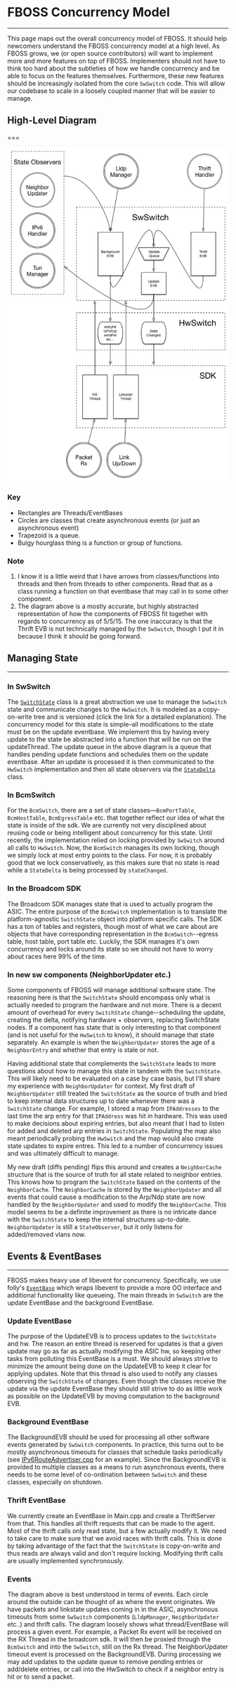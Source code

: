 # FBOSS Concurrency Model
---
This page maps out the overall concurrency model of FBOSS. It should
help newcomers understand the FBOSS concurrency model at a high
level. As FBOSS grows, we (or open source contributors) will want to
implement more and more features on top of FBOSS. Implementers should
not have to think too hard about the subtleties of how we handle
concurrency and be able to focus on the features
themselves. Furthermore, these new features should be increasingly
isolated from the core `SwSwitch` code. This will allow our codebase
to scale in a loosely coupled manner that will be easier to manage.


## High-Level Diagram
===

![Concurrency model](img/fboss_conc_model.jpg)

### Key
* Rectangles are Threads/EventBases
* Circles are classes that create asynchronous events (or just an asynchronous event)
* Trapezoid is a queue.
* Bulgy hourglass thing is a function or group of functions.

### Note
1. I know it is a little weird that I have arrows from
classes/functions into threads and then from threads to other
components. Read that as a class running a function on that eventbase
that may call in to some other component.
2. The diagram above is a mostly accurate, but highly abstracted
representation of how the components of FBOSS fit together with
regards to concurrency as of 5/5/15. The one inaccuracy is that the
Thrift EVB is not technically managed by the `SwSwitch`, though I put
it in because I think it should be going forward.


## Managing State
---

### In SwSwitch
The
[`SwitchState`](https://github.com/facebook/fboss/blob/master/fboss/agent/doc/SwitchState.md)
class is a great abstraction we use to manage the `SwSwitch` state and
communicate changes to the `HwSwitch`. It is modeled as a
copy-on-write tree and is versioned (click the link for a detailed
explanation). The concurrency model for this state is simple–all
modifications to the state must be on the update eventbase. We
implement this by having every update to the state be abstracted into
a function that will be run on the updateThread. The update queue in
the above diagram is a queue that handles pending update functions and
schedules them on the update eventbase. After an update is processed
it is then communicated to the `HwSwitch` implementation and then all
state observers via the
[`StateDelta`](https://github.com/facebook/fboss/blob/master/fboss/agent/state/StateDelta.h)
class.

### In BcmSwitch
For the `BcmSwitch`, there are a set of state classes—`BcmPortTable`,
`BcmHostTable`, `BcmEgressTable` etc. that together reflect our idea
of what the state is inside of the sdk. We are currently not very
disciplined about reusing code or being intelligent about concurrency
for this state. Until recently, the implementation relied on locking
provided by `SwSwitch` around all calls to `HwSwitch`. Now, the
`BcmSwitch` manages its own locking, though we simply lock at most
entry points to the class. For now, it is probably good that we lock
conservatively, as this makes sure that no state is read while a
`StateDelta` is being processed by `stateChanged`.

### In the Broadcom SDK
The Broadcom SDK manages state that is used to actually program the
ASIC. The entire purpose of the `BcmSwitch` implementation is to
translate the platform-agnostic `SwitchState` object into platform
specific calls. The SDK has a ton of tables and registers, though most
of what we care about are objects that have corresponding
representation in the `BcmSwitch`--egress table, host table, port
table etc. Luckily, the SDK manages it's own concurrency and locks
around its state so we should not have to worry about races here 99%
of the time.

### In new sw components (NeighborUpdater etc.)
Some components of FBOSS will manage additional software state. The
reasoning here is that the `SwitchState` should encompass only what is
actually needed to program the hardware and not more. There is a
decent amount of overhead for every `SwitchState` change--scheduling
the update, creating the delta, notifying hardware + observers,
replacing SwitchState nodes. If a component has state that is only
interesting to that component (and is not useful for the `HwSwitch` to
know), it should manage that state separately. An example is when the
`NeighborUpdater` stores the age of a `NeighborEntry` and whether that
entry is stale or not.

Having additional state that complements the `SwitchState` leads to
more questions about how to manage this state in tandem with the
`SwitchState`. This will likely need to be evaluated on a case by case
basis, but I'll share my experience with `NeighborUpdater` for
context. My first draft of `NeighborUpdater` still treated the
`SwitchState` as the source of truth and tried to keep internal data
structures up to date whenever there was a `SwitchState` change. For
example, I stored a map from `IPAddresses` to the last time the arp
entry for that `IPAddress` was hit in hardware. This was used to make
decisions about expiring entries, but also meant that I had to listen
for added and deleted arp entries in `SwitchState`. Populating the map
also meant periodically probing the `HwSwitch` and the map would also
create state updates to expire entres. This led to a number of
concurrency issues and was ultimately difficult to manage.

My new draft (diffs pending) flips this around and creates a
`NeighborCache` structure that is the source of truth for all state
related to neighbor entries. This knows how to program the
`SwitchState` based on the contents of the `NeighborCache`. The
`NeighborCache` is stored by the `NeighborUpdater` and all events that
could cause a modification to the Arp/Ndp state are now handled by the
`NeighborUpdater` and used to modify the `NeighborCache`. This model
seems to be a definite improvement as there is no intricate dance with
the `SwitchState` to keep the internal structures
up-to-date. `NeighborUpdater` is still a `StateObserver`, but it only
listens for added/removed vlans now.

## Events & EventBases
---
FBOSS makes heavy use of libevent for concurrency. Specifically, we
use folly's
[`EventBase`](https://github.com/facebook/folly/blob/master/folly/io/async/EventBase.h)
which wraps libevent to provide a more OO interface and additional
functionality like queueing. The main threads in `SwSwitch` are the
update EventBase and the background EventBase.

### Update EventBase
The purpose of the UpdateEVB is to process updates to the
`SwitchState` and hw. The reason an entire thread is reserved for
updates is that a given update may go as far as actually modifying the
ASIC hw, so keeping other tasks from polluting this EventBase is a
must. We should always strive to minimize the amount being done on the
UpdateEVB to keep it clear for applying updates. Note that this thread
is also used to notify any classes observing the `SwitchState` of
changes. Even though the classes receive the update via the update
EventBase they should still strive to do as little work as possible on
the UpdateEVB by moving computation to the background EVB.

### Background EventBase
The BackgroundEVB should be used for processing all other software
events generated by `SwSwitch` components. In practice, this turns out
to be mostly asynchronous timeouts for classes that schedule tasks
periodically (see
[IPv6RouteAdvertiser.cpp](https://github.com/facebook/fboss/blob/master/fboss/agent/ndp/IPv6RouteAdvertiser.h)
for an example). Since the BackgroundEVB is provided to multiple
classes as a means to run asynchronous events, there needs to be some
level of co-ordination between `SwSwitch` and these classes,
especially on shutdown.

### Thrift EventBase
We currently create an EventBase in Main.cpp and create a ThriftServer
from that. This handles all thrift requests that can be made to the
agent. Most of the thrift calls only read state, but a few actually
modify it. We need to take care to make sure that we avoid races with
thrift calls. This is done by taking advantage of the fact that the
`SwitchState` is copy-on-write and thus reads are always valid and
don't require locking. Modifying thrift calls are usually implemented
synchronously.

### Events
The diagram above is best understood in terms of events. Each circle
around the outside can be thought of as where the event originates. We
have packets and linkstate updates coming in in the ASIC, asynchronous
timeouts from some `SwSwitch` components (`LldpManager`,
`NeighborUpdater` etc..) and thrift calls. The diagram loosely shows
what thread/EventBase will process a given event. For example, a
Packet Rx event will be received on the RX Thread in the broadcom
sdk. It will then be proxied through the `BcmSwitch` and into the
`SwSwitch`, still on the Rx thread. The NeighborUpdater timeout event
is processed on the BackgroundEVB. During processing we may add
updates to the update queue to remove pending entries or add/delete
entries, or call into the HwSwitch to check if a neighbor entry is hit
or to send a packet.
